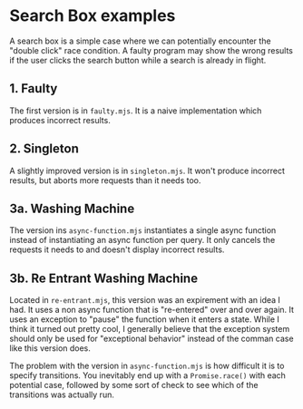 # Search Box examples
A search box is a simple case where we can potentially encounter the "double click" race condition.  A faulty program may show the wrong results if the user clicks the search button while a search is already in flight.


## 1. Faulty
The first version is in `faulty.mjs`.  It is a naive implementation which produces incorrect results.

## 2. Singleton
A slightly improved version is in `singleton.mjs`. It won't produce incorrect results, but aborts more requests than it needs too.

## 3a. Washing Machine
The version ins `async-function.mjs` instantiates a single async function instead of instantiating an async function per query.  It only cancels the requests it needs to and doesn't display incorrect results.

## 3b. Re Entrant Washing Machine
Located in `re-entrant.mjs`, this version was an expirement with an idea I had.  It uses a non async function that is "re-entered" over and over again.  It uses an exception to "pause" the function when it enters a state.  While I think it turned out pretty cool, I generally believe that the exception system should only be used for "exceptional behavior" instead of the comman case like this version does.

The problem with the version in `async-function.mjs` is how difficult it is to specify transitions.  You inevitably end up with a `Promise.race()` with each potential case, followed by some sort of check to see which of the transitions was actually run.
